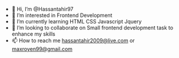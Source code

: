 - 👋 Hi, I’m @Hassantahir97
- 👀 I’m interested in Frontend Development
- 🌱 I’m currently learning HTML CSS Javascript Jquery
- 💞️ I’m looking to collaborate on Small frontend development task to enhance my skills
- 📫 How to reach me hassantahir2009@live.com or maxroyen99@gmail.com

<!---
Hassantahir97/Hassantahir97 is a ✨ special ✨ repository because its `README.md` (this file) appears on your GitHub profile.
You can click the Preview link to take a look at your changes.
--->
